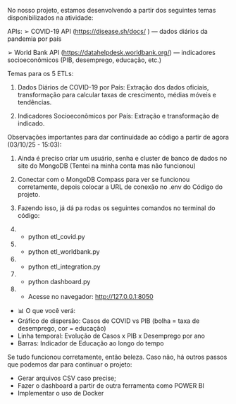 No nosso projeto, estamos desenvolvendo a partir dos seguintes temas disponibilizados na atividade:

APIs:
➢ COVID-19 API (https://disease.sh/docs/ ) — dados diários da pandemia por país

➢ World Bank API (https://datahelpdesk.worldbank.org/) — indicadores
socioeconômicos (PIB, desemprego, educação, etc.)

Temas para os 5 ETLs:
1. Dados Diários de COVID-19 por País:
Extração dos dados oficiais, transformação para calcular taxas de crescimento, médias móveis e tendências.

3. Indicadores Socioeconômicos por País:
Extração e transformação de indicado.

Observações importantes para dar continuidade ao código a partir de agora (03/10/25 - 15:03):

1. Ainda é preciso criar um usuário, senha e cluster de
banco de dados no site do MongoDB (Tentei na minha conta
mas não funcionou)

2. Conectar com o MongoDB Compass para ver se funcionou
corretamente, depois colocar a URL de conexão no .env do
Código do projeto.

3. Fazendo isso, já dá pa rodas os seguintes comandos no
terminal do código:

1. - python etl_covid.py

2. - python etl_worldbank.py

3. - python etl_integration.py

4. - python dashboard.py

5. - Acesse no navegador: http://127.0.0.1:8050
- 📊 O que você verá:
- Gráfico de dispersão: Casos de COVID vs PIB (bolha = taxa de desemprego, cor = educação)
- Linha temporal: Evolução de Casos x PIB x Desemprego por ano
- Barras: Indicador de Educação ao longo do tempo


Se tudo funcionou corretamente, então beleza. Caso não, há
outros passos que podemos dar para continuar o projeto:

- Gerar arquivos CSV caso precise;
- Fazer o dashboard a partir de outra ferramenta como
POWER BI
- Implementar o uso de Docker
